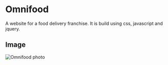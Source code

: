 # Omnifood

A website for a food delivery franchise. It is build using css, javascript and jquery.

## Image

![Omnifood photo](https://repository-images.githubusercontent.com/187890579/aded7f80-44d4-11ea-8b37-9f7bf58a2575)
